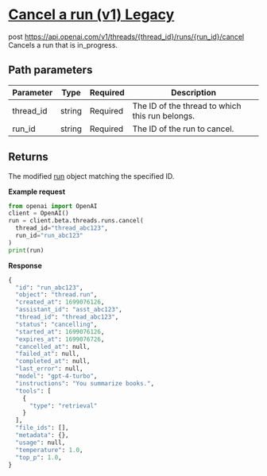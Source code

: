 # [Cancel a run (v1) Legacy](/docs/api-reference/runs-v1/cancelRun)
post https://api.openai.com/v1/threads/{thread_id}/runs/{run_id}/cancel 
Cancels a run that is in_progress. 
## Path parameters 
| Parameter | Type   | Required | Description|
| --- | --- | --- | --- |
| thread_id | string | Required | The ID of the thread to which this run belongs.| 
| run_id | string | Required | The ID of the run to cancel.| 
## Returns 
The modified
                [run](/docs/api-reference/runs-v1/object) object
                matching the specified ID. 

**Example request**
```python
from openai import OpenAI
client = OpenAI()
run = client.beta.threads.runs.cancel(
  thread_id="thread_abc123",
  run_id="run_abc123"
)
print(run)
```

**Response**
```python
{
  "id": "run_abc123",
  "object": "thread.run",
  "created_at": 1699076126,
  "assistant_id": "asst_abc123",
  "thread_id": "thread_abc123",
  "status": "cancelling",
  "started_at": 1699076126,
  "expires_at": 1699076726,
  "cancelled_at": null,
  "failed_at": null,
  "completed_at": null,
  "last_error": null,
  "model": "gpt-4-turbo",
  "instructions": "You summarize books.",
  "tools": [
    {
      "type": "retrieval"
    }
  ],
  "file_ids": [],
  "metadata": {},
  "usage": null,
  "temperature": 1.0,
  "top_p": 1.0,
}
```
